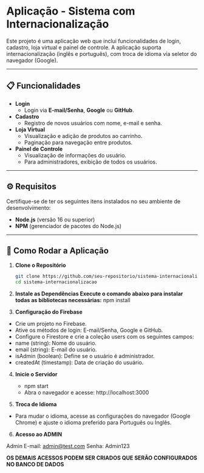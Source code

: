 # **Aplicação - Sistema com Internacionalização**

Este projeto é uma aplicação web que inclui funcionalidades de login, cadastro, loja virtual e painel de controle. A aplicação suporta internacionalização (inglês e português), com troca de idioma via seletor do navegador (Google).

---

## **📋 Funcionalidades**

- **Login**
  - Login via **E-mail/Senha**, **Google** ou **GitHub**.
- **Cadastro**
  - Registro de novos usuários com nome, e-mail e senha.
- **Loja Virtual**
  - Visualização e adição de produtos ao carrinho.
  - Paginação para navegação entre produtos.
- **Painel de Controle**
  - Visualização de informações do usuário.
  - Para administradores, exibição de todos os usuários.

---

## **⚙️ Requisitos**

Certifique-se de ter os seguintes itens instalados no seu ambiente de desenvolvimento:

- **Node.js** (versão 16 ou superior)
- **NPM** (gerenciador de pacotes do Node.js)

---

## **🚀 Como Rodar a Aplicação**

1. **Clone o Repositório**
   ```bash
   git clone https://github.com/seu-repositorio/sistema-internacionalizacao.git
   cd sistema-internacionalizacao

2. **Instale as Dependências Execute o comando abaixo para instalar todas as bibliotecas necessárias:**
    npm install

3. **Configuração do Firebase**

-  Crie um projeto no Firebase.
-  Ative os métodos de login: E-mail/Senha, Google e GitHub.
-  Configure o Firestore e crie a coleção users com os seguintes campos:
-  name (string): Nome do usuário.
-  email (string): E-mail do usuário.
-  isAdmin (boolean): Define se o usuário é administrador.
-  createdAt (timestamp): Data de criação do usuário.

4. **Inicie o Servidor**
    -  npm start
    -  Abra o navegador e acesse: http://localhost:3000

5. **Troca de Idioma**

- Para mudar o idioma, acesse as configurações do navegador (Google Chrome) e ajuste o idioma preferido para Português ou Inglês.

6.  **Acesso ao ADMIN**

Admin
E-mail: admin@test.com
Senha: Admin123

**OS DEMAIS ACESSOS PODEM SER CRIADOS QUE SERÃO CONFIGURADOS NO BANCO DE DADOS**
